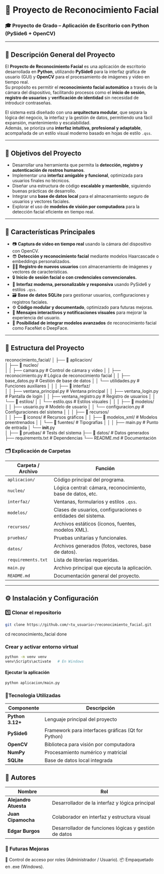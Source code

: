 # 🧠 Proyecto de Reconocimiento Facial

### 🎓 Proyecto de Grado – Aplicación de Escritorio con Python (PySide6 + OpenCV)

---

## 📘 Descripción General del Proyecto

El **Proyecto de Reconocimiento Facial** es una aplicación de escritorio desarrollada en **Python**, utilizando **PySide6** para la interfaz gráfica de usuario (GUI) y **OpenCV** para el procesamiento de imágenes y video en tiempo real.  
Su propósito es permitir el **reconocimiento facial automático** a través de la cámara del dispositivo, facilitando procesos como el **inicio de sesión**, **registro de usuarios** y **verificación de identidad** sin necesidad de introducir contraseñas.

El sistema está diseñado con una **arquitectura modular**, que separa la lógica del negocio, la interfaz y la gestión de datos, permitiendo una fácil expansión, mantenimiento y escalabilidad.  
Además, se prioriza una **interfaz intuitiva, profesional y adaptable**, acompañada de un estilo visual moderno basado en hojas de estilo `.qss`.

---

## 🚀 Objetivos del Proyecto

- Desarrollar una herramienta que permita la **detección, registro y autenticación de rostros humanos**.
- Implementar una **interfaz amigable y funcional**, optimizada para usuarios finales no técnicos.
- Diseñar una estructura de código **escalable y mantenible**, siguiendo buenas prácticas de desarrollo.
- Integrar una **base de datos local** para el almacenamiento seguro de usuarios y vectores faciales.
- Explorar el uso de **modelos de visión por computadora** para la detección facial eficiente en tiempo real.

---

## 🧩 Características Principales

- 📷 **Captura de video en tiempo real** usando la cámara del dispositivo con OpenCV.  
- 😎 **Detección y reconocimiento facial** mediante modelos Haarcascade o embeddings personalizados.  
- 🧑‍💼 **Registro de nuevos usuarios** con almacenamiento de imágenes y vectores de características.  
- 🔒 **Inicio de sesión facial o con credenciales convencionales.**  
- 🎨 **Interfaz moderna, personalizable y responsiva** usando PySide6 y estilos `.qss`.  
- 🗃️ **Base de datos SQLite** para gestionar usuarios, configuraciones y registros faciales.  
- ⚙️ **Código modular y documentado**, optimizado para futuras mejoras.  
- 💬 **Mensajes interactivos y notificaciones visuales** para mejorar la experiencia del usuario.  
- 🧠 **Posibilidad de integrar modelos avanzados** de reconocimiento facial como FaceNet o DeepFace.  

---

## 🧱 Estructura del Proyecto
reconocimiento_facial/
│
├── 📁 aplicacion/                          
│   ├── 📁 nucleo/                          
│   │   ├── camara.py                    # Control de cámara y video
│   │   ├── reconocimiento.py            # Lógica de reconocimiento facial
│   │   ├── base_datos.py                # Gestión de base de datos
│   │   └── utilidades.py                # Funciones auxiliares
│   │
│   ├── 📁 interfaz/                        
│   │   ├── ventana_principal.py         # Ventana principal
│   │   ├── ventana_login.py             # Pantalla de login
│   │   ├── ventana_registro.py          # Registro de usuarios
│   │   └── 📁 estilos/
│   │       └── estilo.qss               # Estilos visuales
│   │
│   ├── 📁 modelos/                         
│   │   ├── usuario.py                   # Modelo de usuario
│   │   └── configuracion.py             # Configuraciones del sistema
│   │
│   ├── 📁 recursos/                        
│   │   ├── 📁 iconos/                   # Recursos gráficos
│   │   ├── 📁 modelos_xml/              # Modelos preentrenados
│   │   └── 📁 fuentes/                  # Tipografías
│   │
│   ├── main.py                          # Punto de entrada
│   └── __init__.py                      
│
├── 📁 pruebas/                             # Tests del sistema
├── 📁 datos/                              # Datos generados
├── requirements.txt                      # Dependencias
└── README.md                            # Documentación


### 🗂️ Explicación de Carpetas

| Carpeta / Archivo | Función |
| ------------------ | -------- |
| `aplicacion/` | Código principal del programa. |
| `nucleo/` | Lógica central: cámara, reconocimiento, base de datos, etc. |
| `interfaz/` | Ventanas, formularios y estilos `.qss`. |
| `modelos/` | Clases de usuarios, configuraciones o entidades del sistema. |
| `recursos/` | Archivos estáticos (íconos, fuentes, modelos XML). |
| `pruebas/` | Pruebas unitarias y funcionales. |
| `datos/` | Archivos generados (fotos, vectores, base de datos). |
| `requirements.txt` | Lista de librerías requeridas. |
| `main.py` | Archivo principal que ejecuta la aplicación. |
| `README.md` | Documentación general del proyecto. |

---

## ⚙️ Instalación y Configuración

### 1️⃣ Clonar el repositorio

```bash
git clone https://github.com/<tu_usuario>/reconocimiento_facial.git
```
cd reconocimiento_facial
	done
### Crear y activar entorno virtual
``` bash
python -m venv venv
venv\Scripts\activate   # En Windows
```
#### Ejecutar la aplicación
``` bash
python aplicacion/main.py
```
### 🧰Tecnologia Utilizadas
| Componente       | Descripción                                        |
| ---------------- | -------------------------------------------------- |
| **Python 3.12+** | Lenguaje principal del proyecto                    |
| **PySide6**      | Framework para interfaces gráficas (Qt for Python) |
| **OpenCV**       | Biblioteca para visión por computadora             |
| **NumPy**        | Procesamiento numérico y matricial                 |
| **SQLite**       | Base de datos local integrada                      |

## 👥 Autores
| Nombre                             | Rol                                                   |
| ---------------------------------- | ----------------------------------------------------- |
| **Alejandro Atuesta**        | Desarrollador de la interfaz y lógica principal       |
| **Juan Cipamocha**                | Colaborador en interfaz y estructura visual           |
| **Edgar Burgos** | Desarrollador de funciones lógicas y gestión de datos |

### 🔮 Futuras Mejoras
🔐 Control de acceso por roles (Administrador / Usuario).
📦 Empaquetado en .exe (Windows).

